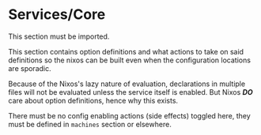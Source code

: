 # Services/Core

This section must be imported.

This section contains option definitions and what actions to take on said definitions so
the nixos can be built even when the configuration locations are sporadic.

Because of the Nixos's lazy nature of evaluation, declarations in multiple files will not be
evaluated unless the service itself is enabled. But Nixos **_DO_** care about option definitions,
hence why this exists.

There must be no config enabling actions (side effects) toggled here, they must be defined in `machines` section or elsewhere.
